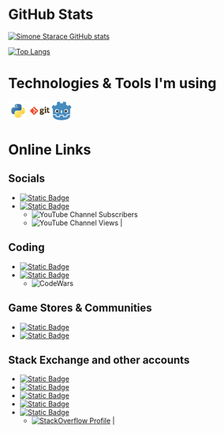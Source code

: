 # GitHub Stats

[![Simone Starace GitHub stats](https://github-readme-stats.vercel.app/api?username=SimoneStarace&count_private=true&show_icons=true&theme=github_dark)](https://github.com/SimoneStarace/github-readme-stats)

[![Top Langs](https://github-readme-stats.vercel.app/api/top-langs/?username=SimoneStarace&layout=compact&theme=github_dark)](https://github.com/SimoneStarace/github-readme-stats)

# Technologies & Tools I'm using

<img height="40" src="https://raw.githubusercontent.com/github/explore/80688e429a7d4ef2fca1e82350fe8e3517d3494d/topics/python/python.png" alt="Python"></img>
<img height="40" src="https://raw.githubusercontent.com/github/explore/80688e429a7d4ef2fca1e82350fe8e3517d3494d/topics/git/git.png" alt="git"></img>
<img height="40" src="https://raw.githubusercontent.com/github/explore/80688e429a7d4ef2fca1e82350fe8e3517d3494d/topics/godot/godot.png" alt="Godot"></img>

# Online Links

## Socials

- [![Static Badge](https://img.shields.io/badge/LinkedIn-blue?style=for-the-badge&logo=linkedIn)](https://www.linkedin.com/in/simone-starace-ba60a9111/)
- [![Static Badge](https://img.shields.io/badge/YouTube-red?style=for-the-badge&logo=youtube)](https://www.youtube.com/channel/UCkMlHXJOq3VNSPIejnRZtMw)
  - ![YouTube Channel Subscribers](https://img.shields.io/youtube/channel/subscribers/UCkMlHXJOq3VNSPIejnRZtMw?style=plastic)
  - ![YouTube Channel Views](https://img.shields.io/youtube/channel/views/UCkMlHXJOq3VNSPIejnRZtMw?style=plastic) |

## Coding

- [![Static Badge](https://img.shields.io/badge/CodinGame-yellow?style=for-the-badge&logo=codingame&logoColor=black)](https://www.codingame.com/profile/166be0e6e0fb2c285256313273b92fdc0856864)
- [![Static Badge](https://img.shields.io/badge/Codewars-red?style=for-the-badge&logo=codewars)](https://www.codewars.com/users/SimoneStarace/stats)
  - ![CodeWars](https://www.codewars.com/users/SimoneStarace/badges/micro)

## Game Stores & Communities

- [![Static Badge](https://img.shields.io/badge/itch.io-%23500000?style=for-the-badge&logo=itch.io)](https://simone-starace.itch.io/)
- [![Static Badge](https://img.shields.io/badge/GameBanana-yellow?style=for-the-badge&logo=gamebanana&logoColor=black)](https://gamebanana.com/members/1735995)

## Stack Exchange and other accounts
<!--
<a href="https://stackexchange.com/users/15150922/simone"><img src="https://stackexchange.com/users/flair/15150922.png" width="208" height="58" alt="profile for Simone on Stack Exchange, a network of free, community-driven Q&amp;A sites" title="profile for Simone on Stack Exchange, a network of free, community-driven Q&amp;A sites" /></a>
-->

- [![Static Badge](https://img.shields.io/badge/Stack_Exchange-white?style=for-the-badge&logo=stackexchange)](https://stackexchange.com/users/15150922/simone-starace)
- [![Static Badge](https://img.shields.io/badge/TeX-LaTeX-%23800000?style=for-the-badge&logo=latex&labelColor=%23800000)](https://tex.stackexchange.com/users/231966/simone-starace)
- [![Static Badge](https://img.shields.io/badge/Data_Science-%230060a3?style=for-the-badge&labelColor=%23800000)](https://datascience.stackexchange.com/users/133020/simone-starace)
- [![Static Badge](https://img.shields.io/badge/Server_Fault-lightgrey?style=for-the-badge&logo=serverfault)](https://serverfault.com/users/583224/simone-starace)
- [![Static Badge](https://img.shields.io/badge/Stack_Overflow-orange?style=for-the-badge)](https://stackoverflow.com/users/10933292/simone)
  - <a href="https://stackoverflow.com/users/10933292/simone-starace"><img src="https://stackoverflow.com/users/flair/10933292.png?theme=dark" alt="StackOverflow Profile"></a> |

